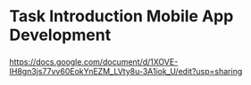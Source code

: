 # Task Introduction Mobile App Development
###
https://docs.google.com/document/d/1XOVE-IH8gn3js77vv60EokYnEZM_LVty8u-3A1iok_U/edit?usp=sharing